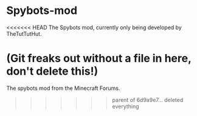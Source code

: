 Spybots-mod
===========
<<<<<<< HEAD
The Spybots mod, currently only being developed by TheTutTutHut.

(Git freaks out without a file in here, don't delete this!)
=======

The spybots mod from the Minecraft Forums.
>>>>>>> parent of 6d9a9e7... deleted everything
